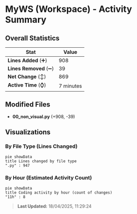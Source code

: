 # MyWS (Workspace) - Activity Summary 

## Overall Statistics

| Stat                   | Value                                                             |
| ---------------------- | ----------------------------------------------------------------- |
| **Lines Added** (➕)   | 908                                          |
| **Lines Removed** (➖) | 39                                        |
| **Net Change** (↕)    | 869                |
| **Active Time** (⌚)   | 7 minutes |


## Modified Files
- **00_non_visual.py** (+908, -39)

## Visualizations

### By File Type (Lines Changed)

```mermaid
pie showData
title Lines changed by file type
".py" : 947
```

### By Hour (Estimated Activity Count)

```mermaid
pie showData
title Coding activity by hour (count of changes)
"11h" : 8
```


> **Last Updated:** 18/04/2025, 11:29:24
